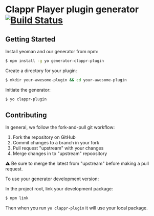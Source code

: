 
# Clappr Player plugin generator [![Build Status](https://secure.travis-ci.org/clappr/generator-clappr-plugin.png?branch=master)](https://travis-ci.org/clappr/generator-clappr-plugin)

## Getting Started

Install yeoman and our generator from npm:
```bash
$ npm install -g yo generator-clappr-plugin
```

Create a directory for your plugin:

```bash
$ mkdir your-awesome-plugin && cd your-awesome-plugin
```

Initiate the generator:

```bash
$ yo clappr-plugin
```

## Contributing

In general, we follow the fork-and-pull git workflow:

1. Fork the repository on GitHub
2. Commit changes to a branch in your fork
3. Pull request "upstream" with your changes
4. Merge changes in to "upstream" repoository

:warning: Be sure to merge the latest from "upstream" before making a pull request.

To use your generator development version:

In the project root, link your development package:

```bash
$ npm link
```

Then when you run `yo clappr-plugin` it will use your local package.

